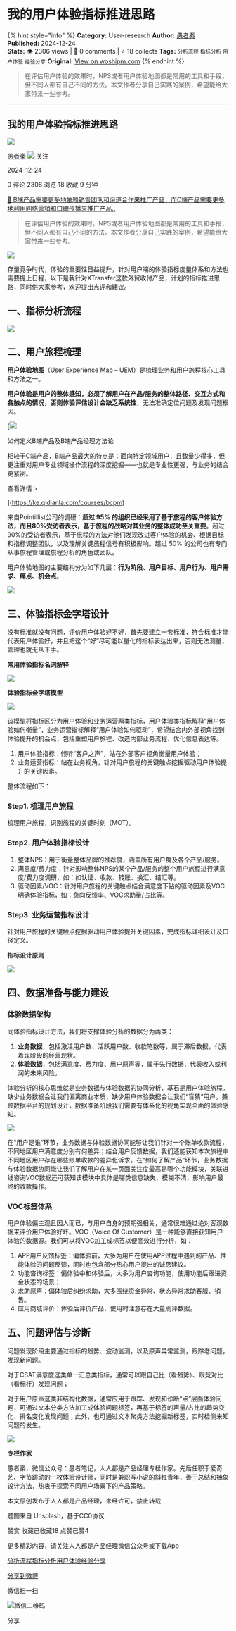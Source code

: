 # 我的用户体验指标推进思路
{% hint style="info" %}
**Category:** User-research
**Author:** [愚者秦](https://www.woshipm.com/u/86856)
**Published:** 2024-12-24  
**Stats:** 👁️ 2306 views | 💬 0 comments | ⭐ 18 collects
**Tags:** `分析流程` `指标分析` `用户体验` `经验分享`
**Original:** [View on woshipm.com](https://www.woshipm.com/user-research/6160632.html)
{% endhint %}
> 在评估用户体验的效果时，NPS或者用户体验地图都是常用的工具和手段，但不同人都有自己不同的方法。本文作者分享自己实践的案例，希望能给大家带来一些参考。

---

## 我的用户体验指标推进思路

[![](https://image.woshipm.com/wp-files/2018/10/kvMfyGYHdrCviAUcOssl.jpg!/both/72x72)](https://www.woshipm.com/u/86856)

[愚者秦](https://www.woshipm.com/u/86856) ![](https://static.woshipm.com/tag/1121_1@2x.png) 关注

2024-12-24

0 评论 2306 浏览 18 收藏 9 分钟

[🔗 B端产品需要更多地依赖销售团队和渠道合作来推广产品，而C端产品需要更多地利用网络营销和口碑传播来推广产品..](https://ke.qidianla.com/courses/bcpm)

> 在评估用户体验的效果时，NPS或者用户体验地图都是常用的工具和手段，但不同人都有自己不同的方法。本文作者分享自己实践的案例，希望能给大家带来一些参考。

![](https://image.woshipm.com/2023/04/14/701b4b3e-da9e-11ed-95a1-00163e0b5ff3.png)

存量竞争时代，体验的重要性日益提升，针对用户端的体验指标度量体系和方法也需要提上日程，以下是我针对XTransfer这款外贸收付产品，计划的指标推进思路，同时供大家参考，欢迎提出点评和建议。

## 一、指标分析流程

![](https://image.woshipm.com/2024/12/23/c16b362c-c0f0-11ef-9b16-00163e09d72f.png)

## 二、用户旅程梳理

**用户体验地图**（User Experience Map – UEM）是梳理业务和用户旅程核心工具和方法之一。

**用户体验是用户的整体感知，必须了解用户在产品/服务的整体路径、交互方式和各触点的情况，否则体验评估设计会缺乏系统性**，无法准确定位问题及发现问题根因。

[![](https://image.woshipm.com/2023/08/02/72b77e4e-30e3-11ee-88e7-00163e0b5ff3.png)

如何定义B端产品及B端产品经理方法论

相较于C端产品，B端产品最大的特点是：面向特定领域用户，且数量少得多，但更注重对用户专业领域操作流程的深度挖掘——也就是专业性更强，与业务的结合更紧密。

查看详情 >

](https://ke.qidianla.com/courses/bcpm)

来自Pointillist公司的调研：**超过 95% 的组织已经采用了基于旅程的客户体验方法，而且80%受访者表示，基于旅程的战略对其业务的整体成功至关重要**。超过90%的受访者表示，基于旅程的方法对他们发现改进客户体验的机会、根据目标和指标调整团队，以及理解关键旅程信号有积极影响。超过 50% 的公司也有专门从事旅程管理或旅程分析的角色或团队。

用户体验地图的主要结构分为如下几层：**行为阶段、用户目标、用户行为、用户需求、痛点、机会点**。

![](https://image.woshipm.com/2024/12/23/2667b41a-c0f1-11ef-9903-00163e1bca14.png)

## 三、体验指标金字塔设计

没有标准就没有问题，评价用户体验好不好，首先要建立一套标准，符合标准才能代表用户体验好，并且把这个“好”尽可能以量化的指标表达出来，否则无法测量，管理也就无从下手。

**常用体验指标名词解释**

![](https://image.woshipm.com/2024/12/23/3b31cfa0-c0f3-11ef-9b16-00163e09d72f.jpg)

**体验指标金字塔模型**

![](https://image.woshipm.com/2024/12/23/8e181d14-c0f3-11ef-b44f-00163e1bca14.png)

该模型将指标区分为用户体验和业务运营两类指标，用户体验类指标解释“用户体验如何衡量”，业务运营指标解释“用户体验如何驱动”，希望结合内外部视角找到体验提升的机会点，包括重塑用户旅程、改造内部业务流程、优化信息表达等。

1.  用户体验指标：倾听“客户之声”，站在外部客户视角衡量用户体验；
2.  业务运营指标：站在业务视角，针对用户旅程的关键触点挖掘驱动用户体验提升的关键因素。

整体流程如下：

### Step1. 梳理用户旅程

梳理用户旅程，识别旅程的关键时刻（MOT）。

### Step2. 用户体验指标设计

1.  整体NPS：用于衡量整体品牌的推荐度，涵盖所有用户群及各个产品/服务。
2.  满意度/费力度：针对影响整体NPS的某个产品/服务的整个用户旅程进行满意度/费力度调研，如：如认证、收款、转账、换汇、结汇等。
3.  驱动因素/VOC：针对用户旅程的关键触点结合满意度下钻的驱动因素及VOC明确体验指标，如：负向反馈率、VOC求助量/占比等。

### Step3. 业务运营指标设计

针对用户旅程的关键触点挖掘驱动用户体验提升关键因素，完成指标详细设计及口径定义。

**指标设计原则**

![](https://image.woshipm.com/2024/12/23/84404414-c0f4-11ef-b44f-00163e1bca14.jpg)

## 四、数据准备与能力建设

### 体验数据架构

同体验指标设计方法，我们将支撑体验分析的数据分为两类：

1.  **业务数据**，包括激活用户数、活跃用户数、收款笔数等，属于滞后数据，代表着现阶段的经营现状。
2.  **体验数据**，包括满意度、费力度、用户原声等，属于先行数据，代表收入或利润的未来风险。

体验分析的核心思维就是业务数据与体验数据的协同分析，基石是用户体验旅程。缺少业务数据会让我们偏离商业本质，缺少用户体验数据会让我们“盲猜”用户。兼顾数据平台的规划设计，数据准备阶段我们需要有体系化的视角实现全面的体验感知。

![](https://image.woshipm.com/2024/12/23/f3863554-c0f4-11ef-9b16-00163e09d72f.jpg)

在“用户是谁”环节，业务数据与体验数据协同能够让我们针对一个账单收款流程，不同地区用户满意度分别有何差异；结合用户反馈数据，我们还能获知本次旅程中不同地区用户存在哪些账单收款的差异化诉求。在“如何了解产品”环节，业务数据与体验数据协同能让我们了解用户在某一页面关注度最高是哪个功能模块，关联进线咨询VOC数据还可获知该模块中具体是哪类信息缺失、模糊不清，影响用户最终的收款操作。

### VOC标签体系

用户体验偏主观且因人而已，与用户自身的预期强相关，通常很难通过绝对客观数据来评价用户体验好坏。VOC（Voice Of Customer）是一种能够直接获知用户体验的数据源。我们可以将VOC加工成标签以便高效进行分析，如：

1.  APP用户反馈标签：偏体验前，大多为用户在使用APP过程中遇到的产品、性能体验的问题反馈，同时也包含部分热心用户提出的诚恳建议。
2.  功能咨询标签：偏体验中和体验后，大多为用户咨询功能，使用功能后跟进资金状态的场景；
3.  求助原声：偏体验后纠纷求助，大多围绕资金异常、状态异常求助客服、销售。
4.  应用商城评价：体验后评价产品，使用时注意存在大量刷评数据。

## 五、问题评估与诊断

问题发现阶段主要通过指标的趋势、波动监测，以及原声异常监测，跟踪老问题，发现新问题。

对于CSAT满意度这类单一汇总类指标，通常可以跟自己比（看趋势）、跟竞对比（看标杆）发现问题；

对于用户原声这类非结构化数据，通常应用于跟踪、发现和诊断“点”层面体验问题，可通过文本分类方法加工成体验问题标签，再基于标签的声量/占比的趋势变化、排名变化发现问题；此外，也可通过文本聚类方法挖掘新标签，实时检测未知问题的发生。

![](https://image.woshipm.com/2024/12/23/ccd983a6-c0f5-11ef-846f-00163e1bca14.jpg)

**专栏作家**

愚者秦，微信公众号：愚者笔记，人人都是产品经理专栏作家。先后任职于爱奇艺、字节跳动的一枚体验设计师，同时是兼职写小说的斜杠青年，善于总结和抽象设计方法，热衷于探索不同用户场景下的产品策略。

本文原创发布于人人都是产品经理，未经许可，禁止转载

题图来自 Unsplash，基于CC0协议

赞赏 收藏已收藏18 点赞已赞4

更多精彩内容，请关注人人都是产品经理微信公众号或下载App

[分析流程](https://www.woshipm.com/tag/%e5%88%86%e6%9e%90%e6%b5%81%e7%a8%8b)[指标分析](https://www.woshipm.com/tag/%e6%8c%87%e6%a0%87%e5%88%86%e6%9e%90)[用户体验](https://www.woshipm.com/tag/ue)[经验分享](https://www.woshipm.com/tag/%e7%bb%8f%e9%aa%8c%e5%88%86%e4%ba%ab)

[分享到微博](https://service.weibo.com/share/share.php?appkey=2775287854&title=我的用户体验指标推进思路&url=https://www.woshipm.com/user-research/6160632.html&pic=https://image.woshipm.com/2023/04/14/701b4b3e-da9e-11ed-95a1-00163e0b5ff3.png)

微信扫一扫

![微信二维码](https://api.pwmqr.com/qrcode/create/?url=https://www.woshipm.com/user-research/6160632.html)

分享
